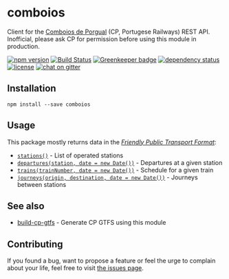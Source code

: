 # comboios

Client for the [Comboios de Porgual]() (CP, Portugese Railways) REST API. Inofficial, please ask CP for permission before using this module in production.

[![npm version](https://img.shields.io/npm/v/comboios.svg)](https://www.npmjs.com/package/comboios)
[![Build Status](https://travis-ci.org/juliuste/comboios.svg?branch=master)](https://travis-ci.org/juliuste/comboios)
[![Greenkeeper badge](https://badges.greenkeeper.io/juliuste/comboios.svg)](https://greenkeeper.io/)
[![dependency status](https://img.shields.io/david/juliuste/comboios.svg)](https://david-dm.org/juliuste/comboios)
[![license](https://img.shields.io/github/license/juliuste/comboios.svg?style=flat)](license)
[![chat on gitter](https://badges.gitter.im/juliuste.svg)](https://gitter.im/juliuste)

## Installation

```shell
npm install --save comboios
```

## Usage

This package mostly returns data in the [*Friendly Public Transport Format*](https://github.com/public-transport/friendly-public-transport-format):

- [`stations()`](docs/stations.md) - List of operated stations
- [`departures(station, date = new Date())`](docs/departures.md) - Departures at a given station
- [`trains(trainNumber, date = new Date())`](docs/trains.md) - Schedule for a given train
- [`journeys(origin, destination, date = new Date())`](docs/journeys.md) - Journeys between stations

## See also

- [build-cp-gtfs](https://github.com/juliuste/build-cp-gtfs) - Generate CP GTFS using this module

## Contributing

If you found a bug, want to propose a feature or feel the urge to complain about your life, feel free to visit [the issues page](https://github.com/juliuste/comboios/issues).
